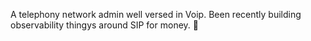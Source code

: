 <p align="left">
A telephony network admin well versed in Voip. Been recently building observability thingys around SIP for money. 💐
</p>
